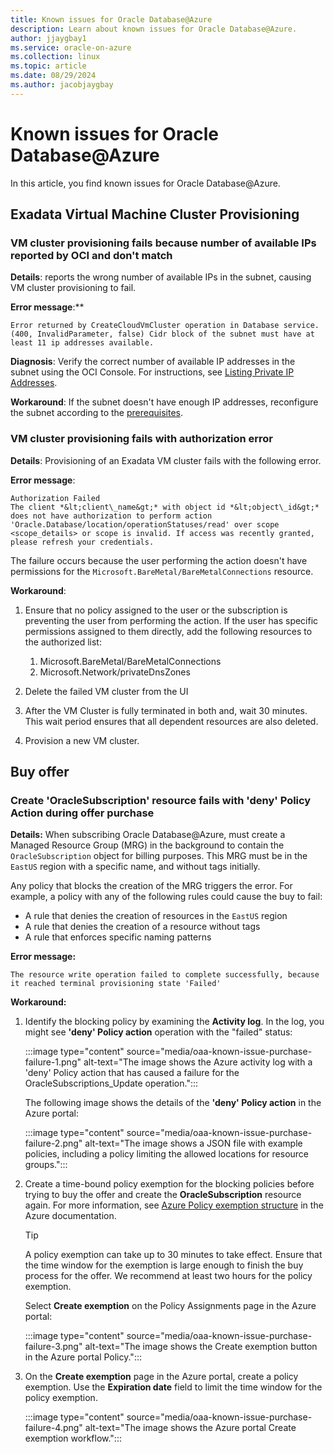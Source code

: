 ```yaml
---
title: Known issues for Oracle Database@Azure
description: Learn about known issues for Oracle Database@Azure.
author: jjaygbay1
ms.service: oracle-on-azure
ms.collection: linux
ms.topic: article
ms.date: 08/29/2024
ms.author: jacobjaygbay
---
```


# Known issues for Oracle Database@Azure

In this article, you find known issues for Oracle Database@Azure.

## Exadata Virtual Machine Cluster Provisioning 

### VM cluster provisioning fails because number of available IPs reported by OCI and  don't match 

**Details**: reports the wrong number of available IPs in the subnet, causing VM cluster provisioning to fail.

**Error message**:**
```
Error returned by CreateCloudVmCluster operation in Database service.(400, InvalidParameter, false) Cidr block of the subnet must have at least 11 ip addresses available.
```

**Diagnosis**: Verify the correct number of available IP addresses in the subnet using the OCI Console. For instructions, see [Listing Private IP Addresses](https://docs.oracle.com/en-us/iaas/Content/Network/Tasks/private-ip-address-list.htm).

**Workaround**: If the subnet doesn't have enough IP addresses, reconfigure the subnet according to the [prerequisites](oracle-database-plan-ip.md).

### VM cluster provisioning fails with authorization error 

**Details**: Provisioning of an Exadata VM cluster fails with the following error.

**Error message**:
```
Authorization Failed
The client *&lt;client\_name&gt;* with object id *&lt;object\_id&gt;* does not have authorization to perform action 'Oracle.Database/location/operationStatuses/read' over scope <scope_details> or scope is invalid. If access was recently granted, please refresh your credentials.
```

The failure occurs because the user performing the action doesn't have  permissions for the `Microsoft.BareMetal/BareMetalConnections` resource.

**Workaround**:

1.  Ensure that no  policy assigned to the user or the subscription is preventing the user from performing the action. If the user has specific permissions assigned to them directly, add the following resources to the authorized list:

    1.  Microsoft.BareMetal/BareMetalConnections
    2.  Microsoft.Network/privateDnsZones
2.  Delete the failed VM cluster from the  UI
3.  After the VM Cluster is fully terminated in both  and, wait 30 minutes. This wait period ensures that all dependent resources are also deleted.
4.  Provision a new VM cluster.

## Buy offer 

### Create 'OracleSubscription' resource fails with 'deny' Policy Action during offer purchase 

**Details:** When subscribing Oracle Database@Azure,  must create a Managed Resource Group (MRG) in the background to contain the `OracleSubscription` object for billing purposes. This MRG must be in the  `EastUS` region with a specific name, and without tags initially.

Any  policy that blocks the creation of the MRG triggers the error. For example, a policy with any of the following rules could cause the buy to fail:

-   A rule that denies the creation of resources in the `EastUS` region
-   A rule that denies the creation of a resource without tags
-   A rule that enforces specific naming patterns

**Error message:**

```
The resource write operation failed to complete successfully, because it reached terminal provisioning state 'Failed'
```

**Workaround:**

1.  Identify the blocking policy by examining the **Activity log**. In the log, you might see **'deny' Policy action** operation with the "failed" status:

    :::image type="content" source="media/oaa-known-issue-purchase-failure-1.png" alt-text="The image shows the Azure activity log with a 'deny' Policy action that has caused a failure for the OracleSubscriptions_Update operation.":::

    The following image shows the details of the **'deny' Policy action** in the Azure portal:

    :::image type="content" source="media/oaa-known-issue-purchase-failure-2.png" alt-text="The image shows a JSON file with example policies, including a policy limiting the allowed locations for resource groups.":::


2.  Create a time-bound policy exemption for the blocking policies before trying to buy the offer and create the **OracleSubscription** resource again. For more information, see [Azure Policy exemption structure](/azure/governance/policy/concepts/exemption-structure) in the Azure documentation.

     >[!TIP] 
     >A policy exemption can take up to 30 minutes to take effect. Ensure that the time window for the exemption is large enough to finish the buy process for the offer. We recommend at least two hours for the policy exemption.

    Select **Create exemption** on the Policy Assignments page in the Azure portal:

    :::image type="content" source="media/oaa-known-issue-purchase-failure-3.png" alt-text="The image shows the Create exemption button in the Azure portal Policy.":::

3.  On the **Create exemption** page in the Azure portal, create a policy exemption. Use the **Expiration date** field to limit the time window for the policy exemption.

    :::image type="content" source="media/oaa-known-issue-purchase-failure-4.png" alt-text="The image shows the Azure portal Create exemption workflow.":::



